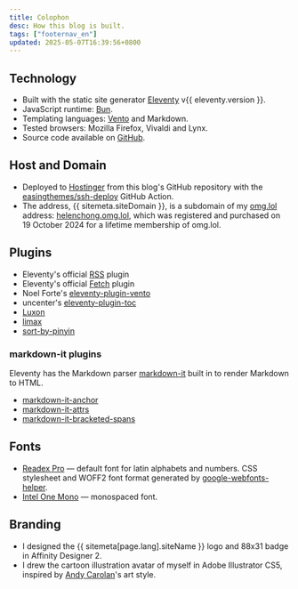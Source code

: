 ```yaml
---
title: Colophon
desc: How this blog is built.
tags: ["footernav_en"]
updated: 2025-05-07T16:39:56+0800
---
```


## Technology
* Built with the static site generator [Eleventy](https://www.11ty.dev/) v{{ eleventy.version }}.
* JavaScript runtime: [Bun](https://bun.sh).
* Templating languages: [Vento](https://vento.js.org/) and Markdown.
* Tested browsers: Mozilla Firefox, Vivaldi and Lynx.
* Source code available on [GitHub](https://github.com/helenclx/helenchong-blog).

## Host and Domain
* Deployed to [Hostinger](https://www.hostinger.my/) from this blog's GitHub repository with the [easingthemes/ssh-deploy](easingthemes/ssh-deploy) GitHub Action.
* The address, {{ sitemeta.siteDomain }}, is a subdomain of my [omg.lol](https://home.omg.lol/) address: [helenchong.omg.lol](https://helenchong.omg.lol/), which was registered and purchased on 19 October 2024 for a lifetime membership of omg.lol.

## Plugins
* Eleventy's official [RSS](https://www.11ty.dev/docs/plugins/rss/) plugin
* Eleventy's official [Fetch](https://www.11ty.dev/docs/plugins/fetch/) plugin
* Noel Forte's [eleventy-plugin-vento](https://github.com/noelforte/eleventy-plugin-vento)
* uncenter's [eleventy-plugin-toc](https://www.npmjs.com/package/@uncenter/eleventy-plugin-toc)
* [Luxon](https://moment.github.io/luxon/)
* [limax](https://github.com/lovell/limax)
* [sort-by-pinyin](https://github.com/lisposter/sort-by-pinyin)

### markdown-it plugins
Eleventy has the Markdown parser [markdown-it](https://www.npmjs.com/package/markdown-it) built in to render Markdown to HTML.
* [markdown-it-anchor](https://www.npmjs.com/package/markdown-it-anchor)
* [markdown-it-attrs](https://www.npmjs.com/package/markdown-it-attrs)
* [markdown-it-bracketed-spans](https://www.npmjs.com/package/markdown-it-bracketed-spans)

## Fonts
* [Readex Pro](https://fonts.google.com/specimen/Readex+Pro) — default font for latin alphabets and numbers. CSS stylesheet and WOFF2 font format generated by [google-webfonts-helper](https://gwfh.mranftl.com/fonts).
* [Intel One Mono](https://www.intel.com/content/www/us/en/company-overview/one-monospace-font.html) — monospaced font.

## Branding

* I designed the {{ sitemeta[page.lang].siteName }} logo and 88x31 badge in Affinity Designer 2.
* I drew the cartoon illustration avatar of myself in Adobe Illustrator CS5, inspired by [Andy Carolan](https://www.andycarolan.com/)'s art style.
